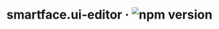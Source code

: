 # smartface.ui-editor &middot; ![npm version](https://img.shields.io/npm/v/@smartface/smartface.ui-editor.svg?style=flat)
